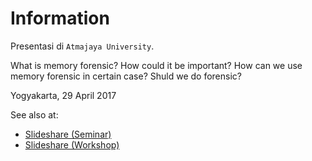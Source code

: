 # Information

Presentasi di `Atmajaya University`.

What is memory forensic? How could it be important? How can we use memory forensic in certain case? Shuld we do forensic?

Yogyakarta, 29 April 2017

See also at:

- [Slideshare (Seminar)](https://www.slideshare.net/xathrya/memory-forensic-investigating-memory-artefact-86417018)
- [Slideshare (Workshop)](https://www.slideshare.net/xathrya/memory-forensic-investigating-memory-artefact-workshop)